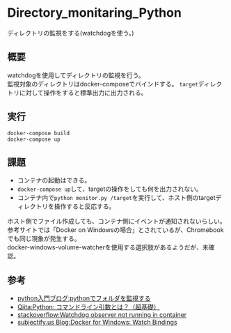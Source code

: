 # Directory_monitaring_Python
ディレクトリの監視をする(watchdogを使う。)

## 概要

watchdogを使用してディレクトリの監視を行う。  
監視対象のディレクトリはdocker-composeでバインドする。
```target```ディレクトリに対して操作をすると標準出力に出力される。

## 実行

```
docker-compose build
docker-compose up
```

## 課題

- コンテナの起動はできる。
- ```docker-compose up```して、targetの操作をしても何を出力されない。
- コンテナ内で```python monitor.py /target```を実行して、ホスト側のtargetディレクトリを操作すると反応する。

ホスト側でファイル作成しても、コンテナ側にイベントが通知されないらしい。  
参考サイトでは「Docker on Windowsの場合」とされているが、Chromebookでも同じ現象が発生する。  
docker-windows-volume-watcherを使用する選択肢があるようだが、未確認。

## 参考

- [python入門ブログ:pythonでフォルダを監視する ](https://python-minutes.blogspot.com/2017/06/python.html)
- [Qiita:Python: コマンドライン引数とは？（超基礎）](https://qiita.com/orange_u/items/3f0fb6044fd5ee2c3a37)
- [stackoverflow:Watchdog observer not running in container](https://stackoverflow.com/questions/50010421/watchdog-observer-not-running-in-container)
- [subjectify.us Blog:Docker for Windows: Watch Bindings](http://blog.subjectify.us/miscellaneous/2017/04/24/docker-for-windows-watch-bindings.html)
